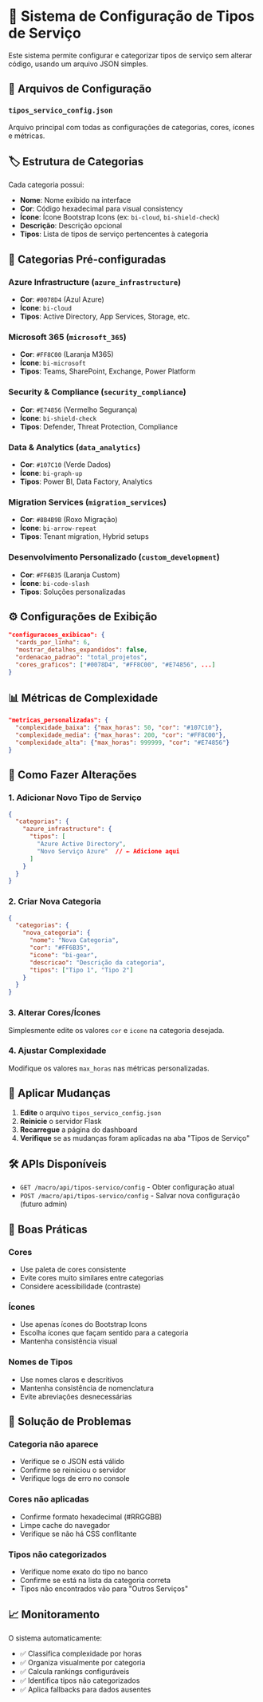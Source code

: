 # 🔧 Sistema de Configuração de Tipos de Serviço

Este sistema permite configurar e categorizar tipos de serviço sem alterar código, usando um arquivo JSON simples.

## 📁 Arquivos de Configuração

### `tipos_servico_config.json`
Arquivo principal com todas as configurações de categorias, cores, ícones e métricas.

## 🏷️ Estrutura de Categorias

Cada categoria possui:
- **Nome**: Nome exibido na interface
- **Cor**: Código hexadecimal para visual consistency
- **Ícone**: Ícone Bootstrap Icons (ex: `bi-cloud`, `bi-shield-check`)
- **Descrição**: Descrição opcional
- **Tipos**: Lista de tipos de serviço pertencentes à categoria

## 🎨 Categorias Pré-configuradas

### Azure Infrastructure (`azure_infrastructure`)
- **Cor**: `#0078D4` (Azul Azure)
- **Ícone**: `bi-cloud`
- **Tipos**: Active Directory, App Services, Storage, etc.

### Microsoft 365 (`microsoft_365`)
- **Cor**: `#FF8C00` (Laranja M365)
- **Ícone**: `bi-microsoft`
- **Tipos**: Teams, SharePoint, Exchange, Power Platform

### Security & Compliance (`security_compliance`)
- **Cor**: `#E74856` (Vermelho Segurança)
- **Ícone**: `bi-shield-check`
- **Tipos**: Defender, Threat Protection, Compliance

### Data & Analytics (`data_analytics`)
- **Cor**: `#107C10` (Verde Dados)
- **Ícone**: `bi-graph-up`
- **Tipos**: Power BI, Data Factory, Analytics

### Migration Services (`migration_services`)
- **Cor**: `#8B4B9B` (Roxo Migração)
- **Ícone**: `bi-arrow-repeat`
- **Tipos**: Tenant migration, Hybrid setups

### Desenvolvimento Personalizado (`custom_development`)
- **Cor**: `#FF6B35` (Laranja Custom)
- **Ícone**: `bi-code-slash`
- **Tipos**: Soluções personalizadas

## ⚙️ Configurações de Exibição

```json
"configuracoes_exibicao": {
  "cards_por_linha": 6,
  "mostrar_detalhes_expandidos": false,
  "ordenacao_padrao": "total_projetos",
  "cores_graficos": ["#0078D4", "#FF8C00", "#E74856", ...]
}
```

## 📊 Métricas de Complexidade

```json
"metricas_personalizadas": {
  "complexidade_baixa": {"max_horas": 50, "cor": "#107C10"},
  "complexidade_media": {"max_horas": 200, "cor": "#FF8C00"},
  "complexidade_alta": {"max_horas": 999999, "cor": "#E74856"}
}
```

## 🚀 Como Fazer Alterações

### 1. Adicionar Novo Tipo de Serviço
```json
{
  "categorias": {
    "azure_infrastructure": {
      "tipos": [
        "Azure Active Directory",
        "Novo Serviço Azure"  // ← Adicione aqui
      ]
    }
  }
}
```

### 2. Criar Nova Categoria
```json
{
  "categorias": {
    "nova_categoria": {
      "nome": "Nova Categoria",
      "cor": "#FF6B35",
      "icone": "bi-gear",
      "descricao": "Descrição da categoria",
      "tipos": ["Tipo 1", "Tipo 2"]
    }
  }
}
```

### 3. Alterar Cores/Ícones
Simplesmente edite os valores `cor` e `icone` na categoria desejada.

### 4. Ajustar Complexidade
Modifique os valores `max_horas` nas métricas personalizadas.

## 🔄 Aplicar Mudanças

1. **Edite** o arquivo `tipos_servico_config.json`
2. **Reinicie** o servidor Flask
3. **Recarregue** a página do dashboard
4. **Verifique** se as mudanças foram aplicadas na aba "Tipos de Serviço"

## 🛠️ APIs Disponíveis

- `GET /macro/api/tipos-servico/config` - Obter configuração atual
- `POST /macro/api/tipos-servico/config` - Salvar nova configuração (futuro admin)

## 🎯 Boas Práticas

### Cores
- Use paleta de cores consistente
- Evite cores muito similares entre categorias
- Considere acessibilidade (contraste)

### Ícones
- Use apenas ícones do Bootstrap Icons
- Escolha ícones que façam sentido para a categoria
- Mantenha consistência visual

### Nomes de Tipos
- Use nomes claros e descritivos
- Mantenha consistência de nomenclatura
- Evite abreviações desnecessárias

## 🔧 Solução de Problemas

### Categoria não aparece
- Verifique se o JSON está válido
- Confirme se reiniciou o servidor
- Verifique logs de erro no console

### Cores não aplicadas
- Confirme formato hexadecimal (#RRGGBB)
- Limpe cache do navegador
- Verifique se não há CSS conflitante

### Tipos não categorizados
- Verifique nome exato do tipo no banco
- Confirme se está na lista da categoria correta
- Tipos não encontrados vão para "Outros Serviços"

## 📈 Monitoramento

O sistema automaticamente:
- ✅ Classifica complexidade por horas
- ✅ Organiza visualmente por categoria
- ✅ Calcula rankings configuráveis
- ✅ Identifica tipos não categorizados
- ✅ Aplica fallbacks para dados ausentes 